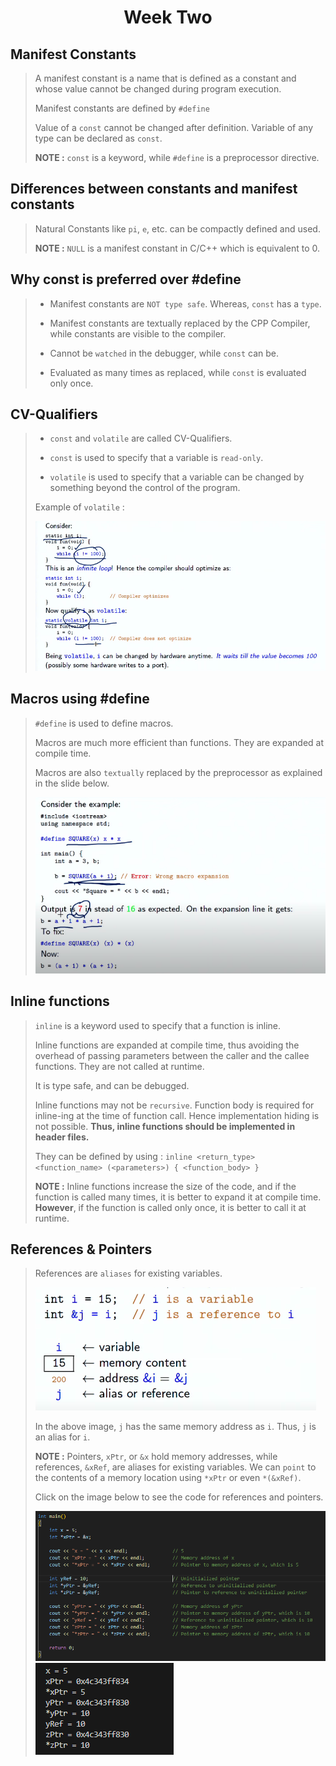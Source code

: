# <center>Week Two</center>

## Manifest Constants

> A manifest constant is a name that is defined as a constant and whose value cannot be changed during program execution. 
>
> Manifest constants are defined by `#define`
>
> Value of a `const` cannot be changed after definition. Variable of any type can be declared as `const`.
>
> **NOTE :** `const` is a keyword, while `#define` is a preprocessor directive.


## Differences between constants and manifest constants

> Natural Constants like `pi`, `e`, etc. can be compactly defined and used.
>
> **NOTE :** `NULL` is a manifest constant in C/C++ which is equivalent to 0.

## Why const is preferred over #define
>
> - Manifest constants are `NOT type safe`. Whereas, `const` has a `type`.
>
> - Manifest constants are textually replaced by the CPP Compiler, while constants are visible to the compiler.
>
> - Cannot be `watched` in the debugger, while `const` can be.
>
> - Evaluated as many times as replaced, while `const` is evaluated only once.

## CV-Qualifiers

> - `const` and `volatile` are called CV-Qualifiers.
>
> - `const` is used to specify that a variable is `read-only`.
>
> - `volatile` is used to specify that a variable can be changed by something beyond the control of the program.
>
> Example of `volatile` :
>
> ![volatiles](img/image.png)

## Macros using #define
>
> `#define` is used to define macros.
>
> Macros are much more efficient than functions. They are expanded at compile time.
> 
> Macros are also `textually` replaced by the preprocessor as explained in the slide below.
>
> ![Alt text](img/image-1.png)

## Inline functions

> `inline` is a keyword used to specify that a function is inline.
>
> Inline functions are expanded at compile time, thus avoiding the overhead of passing parameters between the caller and the callee functions. They are not called at runtime.
>
> It is type safe, and can be debugged.
>
> Inline functions may not be `recursive`. Function body is required for inline-ing at the time of function call. Hence implementation hiding is not possible. **Thus, inline functions should be implemented in header files.**
>
> They can be defined by using : `inline <return_type> <function_name> (<parameters>) { <function_body> }`
>
> **NOTE :** Inline functions increase the size of the code, and if the function is called many times, it is better to expand it at compile time. **However**, if the function is called only once, it is better to call it at runtime.


## References & Pointers

> References are `aliases` for existing variables.
>
> ![Alt text](img/image-2.png)
>
> In the above image, `j` has the same memory address as `i`. Thus, `j` is an alias for `i`. 
>
> **NOTE :** Pointers, `xPtr`, or `&x` hold memory addresses, while references, `&xRef`, are aliases for existing variables. We can `point` to the contents of a memory location using `*xPtr` or even `*(&xRef)`. 
>
> Click on the image below to see the code for references and pointers.
>
> <a href="./referencesAndPointers.cpp">![Alt text](img/image-4.png)</a>  ![Alt text](img/image-3.png)
>
>
